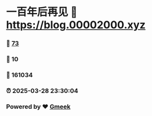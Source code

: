# 一百年后再见 :link: https://blog.00002000.xyz 
### :page_facing_up: [73](https://blog.00002000.xyz/tag.html) 
### :speech_balloon: 10 
### :hibiscus: 161034 
### :alarm_clock: 2025-03-28 23:30:04 
### Powered by :heart: [Gmeek](https://github.com/Meekdai/Gmeek)
